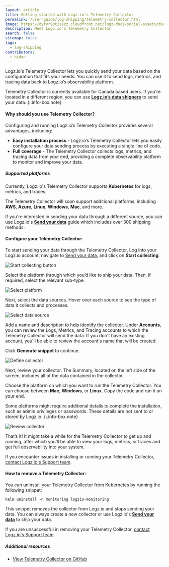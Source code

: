 ```yaml
---
layout: article
title: Getting started with Logz.io's Telemetry Collector
permalink: /user-guide/log-shipping/telemetry-collector.html
image: https://dytvr9ot2sszz.cloudfront.net/logz-docs/social-assets/docs-social.jpg
description: Meet Logz.io's Telemetry Collector
search: false
sitemap: false
tags:
  - log-shipping
contributors:
  - hidan
---
```


Logz.io's Telemetry Collector lets you quickly send your data based on the configuration that fits your needs. You can use it to send logs, metrics, and tracing data back to Logz.io’s observability platform. 


Telemetry Collector is currently available for Canada based users. If you're located in a different region, you can use **[Logz.io’s data shippers](https://app.logz.io/#/dashboard/send-your-data?tag=all&collection=all)** to send your data.
{:.info-box.note}

#### Why should you use Telemetry Collector?

Configuring and running Logz.io’s Telemetry Collector provides several advantages, including:

* **Easy installation process** - Logz.io’s Telemetry Collector lets you easily configure your data sending process by executing a single line of code.
* **Full coverage** - The Telemetry Collector collects logs, metrics, and tracing data from your end, providing a complete observability platform to monitor and improve your data.

##### Supported platforms

Currently, Logz.io's Telemetry Collector supports **Kubernetes** for logs, metrics, and traces.

The Telemetry Collector will soon support additional platforms, including **AWS**, **Azure**, **Linux**, **Windows**, **Mac**, and more.

If you're interested in sending your data through a different source, you can use Logz.io's **[Send your data](https://app.logz.io/#/dashboard/send-your-data?tag=all&collection=all)** guide which includes over 300 shipping methods.


#### Configure your Telemetry Collector:

<!--Only account admins can configure and send data to Logz.io
{:.info-box.note} -->

To start sending your data through the Telemetry Collector, Log into your Logz.io account, navigate to [Send your data](https://app.logz.io/#/dashboard/send-your-data), and click on **Start collecting**.


![Start collecting button](https://dytvr9ot2sszz.cloudfront.net/logz-docs/telemetry-agent/start-collecting-focus.png)


Select the platform through which you’d like to ship your data. Then, if required, select the relevant sub-type.

![Select platform](https://dytvr9ot2sszz.cloudfront.net/logz-docs/telemetry-agent/select-platform.png)

Next, select the data sources. Hover over each source to see the type of data it collects and processes.

![Select data source](https://dytvr9ot2sszz.cloudfront.net/logz-docs/telemetry-agent/select-data-source-hover.png)

Add a name and description to help identify the collector. Under **Accounts**, you can review the Logs, Metrics, and Tracing accounts to which the Telemetry Collector will send the data. If you don't have an existing account, you'll be able to review the account's name that will be created.

Click **Generate snippet** to continue.

![Define collector](https://dytvr9ot2sszz.cloudfront.net/logz-docs/telemetry-agent/define-details.png)

Next, review your collector. The Summary, located on the left side of the screen, includes all of the data contained in the collector.

Choose the platform on which you want to run the Telemetry Collector. You can choose between **Mac**, **Windows**, or **Linux**. Copy the code and run it on your end.

Some platforms might require additional details to complete the installation, such as admin privileges or passwords. These details are not sent to or stored by Logz.io.
{:.info-box.note}

![Review collector](https://dytvr9ot2sszz.cloudfront.net/logz-docs/telemetry-agent/review-collector.png)

That’s it! It might take a while for the Telemetry Collector to get up and running, after which you’ll be able to view your logs, metrics, or traces and get full observability into your system.

If you encounter issues in installing or running your Telemetry Collector, [contact Logz.io's Support team](mailto:help@logz.io).

#### How to remove a Telemetry Collector:

You can uninstall your Telemetry Collector from Kubernetes by running the following snippet:

`helm uninstall -n monitoring logzio-monitoring`

This snippet removes the collector from Logz.io and stops sending your data. You can always create a new collector or use Logz.io's **[Send your data](https://app.logz.io/#/dashboard/send-your-data)** to ship your data.

If you are unsuccessful in removing your Telemetry Collector, [contact Logz.io's Support team](mailto:help@logz.io).


##### Additional resources

* [View Telemetry Collector on GitHub](https://github.com/logzio/logzio-agent-manifest)